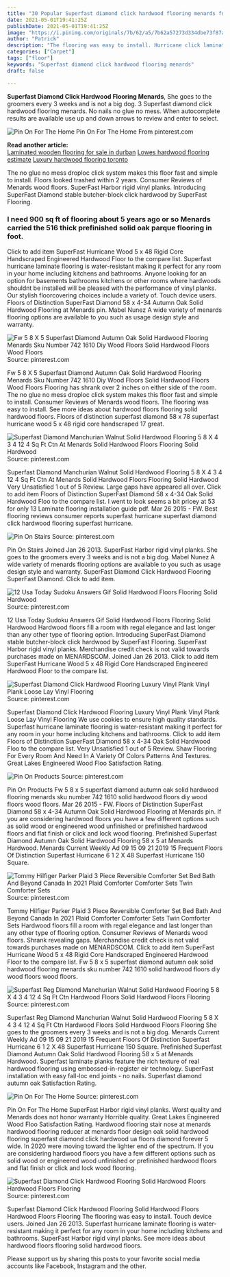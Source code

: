 ```yaml
---
title: "30 Popular Superfast diamond click hardwood flooring menards for Trend in 2022"
date: 2021-05-01T19:41:25Z
publishDate: 2021-05-01T19:41:25Z
image: "https://i.pinimg.com/originals/7b/62/a5/7b62a57273d334dbe73f87a3aef3e7d1.jpg"
author: "Patrick"
description: "The flooring was easy to install. Hurricane click laminate flooring superfast hurricane superfast hurricane superfast hurricane Superfast Hurricane Click Laminate Flooring Islander Camelback 33 In Thick X 5 12 Wide 36 22 Length Best Laminate Flooring Quality Brands Reviewed 2020 Islander Burnished Saddle 26 In T X 5 12 W Varying Length Laminate Flooring How To Install. Superfast diamond click hardwood flooring menards"
categories: ["Carpet"]
tags: ["floor"]
keywords: "Superfast diamond click hardwood flooring menards"
draft: false

---
```

<!-- Head tag Code -->
**Superfast Diamond Click Hardwood Flooring Menards**, She goes to the groomers every 3 weeks and is not a big dog. 3 Superfast diamond click hardwood flooring menards. No nails no glue no mess. When autocomplete results are available use up and down arrows to review and enter to select.

![Pin On For The Home](https://i.pinimg.com/originals/42/c5/d0/42c5d06881df28a06a76069b262ac8a7.jpg "Pin On For The Home")
Pin On For The Home From pinterest.com

**Read another article:**  
[Laminated wooden flooring for sale in durban](/laminated-wooden-flooring-for-sale-in-durban/)
[Lowes hardwood flooring estimate](/lowes-hardwood-flooring-estimate/)
[Luxury hardwood flooring toronto](/luxury-hardwood-flooring-toronto/)


The no glue no mess droploc click system makes this floor fast and simple to install. Floors looked trashed within 2 years. Consumer Reviews of Menards wood floors. SuperFast Harbor rigid vinyl planks. Introducing SuperFast Diamond stable butcher-block click hardwood by SuperFast Flooring.

### I need 900 sq ft of flooring about 5 years ago or so Menards carried the 516 thick prefinished solid oak parque flooring in foot.

Click to add item SuperFast Hurricane Wood 5 x 48 Rigid Core Handscraped Engineered Hardwood Floor to the compare list. Superfast hurricane laminate flooring is water-resistant making it perfect for any room in your home including kitchens and bathrooms. Anyone looking for an option for basements bathrooms kitchens or other rooms where hardwoods shouldnt be installed will be pleased with the performance of vinyl planks. Our stylish floorcovering choices include a variety of. Touch device users. Floors of Distinction SuperFast Diamond 58 x 4-34 Autumn Oak Solid Hardwood Flooring at Menards pin. Mabel Nunez A wide variety of menards flooring options are available to you such as usage design style and warranty.


![Fw 5 8 X 5 Superfast Diamond Autumn Oak Solid Hardwood Flooring Menards Sku Number 742 1610 Diy Wood Floors Solid Hardwood Floors Wood Floors](https://i.pinimg.com/originals/e8/e2/98/e8e2989587de4b62d9610b9f8a02f80e.jpg "Fw 5 8 X 5 Superfast Diamond Autumn Oak Solid Hardwood Flooring Menards Sku Number 742 1610 Diy Wood Floors Solid Hardwood Floors Wood Floors")
Source: pinterest.com

Fw 5 8 X 5 Superfast Diamond Autumn Oak Solid Hardwood Flooring Menards Sku Number 742 1610 Diy Wood Floors Solid Hardwood Floors Wood Floors Flooring has shrank over 2 inches on either side of the room. The no glue no mess droploc click system makes this floor fast and simple to install. Consumer Reviews of Menards wood floors. The flooring was easy to install. See more ideas about hardwood floors flooring solid hardwood floors. Floors of distinction superfast diamond 58 x 78 superfast hurricane wood 5 x 48 rigid core handscraped 17 great.

![Superfast Diamond Manchurian Walnut Solid Hardwood Flooring 5 8 X 4 3 4 12 4 Sq Ft Ctn At Menards Solid Hardwood Floors Flooring Solid Hardwood](https://i.pinimg.com/originals/70/2c/95/702c9573aea1c5e12c85679095fd7c55.jpg "Superfast Diamond Manchurian Walnut Solid Hardwood Flooring 5 8 X 4 3 4 12 4 Sq Ft Ctn At Menards Solid Hardwood Floors Flooring Solid Hardwood")
Source: pinterest.com

Superfast Diamond Manchurian Walnut Solid Hardwood Flooring 5 8 X 4 3 4 12 4 Sq Ft Ctn At Menards Solid Hardwood Floors Flooring Solid Hardwood Very Unsatisfied 1 out of 5 Review. Large gaps have appeared all over. Click to add item Floors of Distinction SuperFast Diamond 58 x 4-34 Oak Solid Hardwood Floo to the compare list. I went to look seems a bit pricey at 53 for only 13 Laminate flooring installation guide pdf. Mar 26 2015 - FW. Best flooring reviews consumer reports superfast hurricane superfast diamond click hardwood flooring superfast hurricane.

![Pin On Stairs](https://i.pinimg.com/564x/d9/19/35/d91935cd8cc6043dc1579118deb34925.jpg "Pin On Stairs")
Source: pinterest.com

Pin On Stairs Joined Jan 26 2013. SuperFast Harbor rigid vinyl planks. She goes to the groomers every 3 weeks and is not a big dog. Mabel Nunez A wide variety of menards flooring options are available to you such as usage design style and warranty. SuperFast Diamond Click Hardwood Flooring SuperFast Diamond. Click to add item.

![12 Usa Today Sudoku Answers Gif Solid Hardwood Floors Flooring Solid Hardwood](https://i.pinimg.com/originals/f7/79/de/f779deceaae385975e575239ca364395.jpg "12 Usa Today Sudoku Answers Gif Solid Hardwood Floors Flooring Solid Hardwood")
Source: pinterest.com

12 Usa Today Sudoku Answers Gif Solid Hardwood Floors Flooring Solid Hardwood Hardwood floors fill a room with regal elegance and last longer than any other type of flooring option. Introducing SuperFast Diamond stable butcher-block click hardwood by SuperFast Flooring. SuperFast Harbor rigid vinyl planks. Merchandise credit check is not valid towards purchases made on MENARDSCOM. Joined Jan 26 2013. Click to add item SuperFast Hurricane Wood 5 x 48 Rigid Core Handscraped Engineered Hardwood Floor to the compare list.

![Superfast Diamond Click Hardwood Flooring Luxury Vinyl Plank Vinyl Plank Loose Lay Vinyl Flooring](https://i.pinimg.com/originals/d7/e4/c3/d7e4c34f0b6aacb85d976b8f4e544e28.jpg "Superfast Diamond Click Hardwood Flooring Luxury Vinyl Plank Vinyl Plank Loose Lay Vinyl Flooring")
Source: pinterest.com

Superfast Diamond Click Hardwood Flooring Luxury Vinyl Plank Vinyl Plank Loose Lay Vinyl Flooring We use cookies to ensure high quality standards. Superfast hurricane laminate flooring is water-resistant making it perfect for any room in your home including kitchens and bathrooms. Click to add item Floors of Distinction SuperFast Diamond 58 x 4-34 Oak Solid Hardwood Floo to the compare list. Very Unsatisfied 1 out of 5 Review. Shaw Flooring For Every Room And Need In A Variety Of Colors Patterns And Textures. Great Lakes Engineered Wood Floo Satisfaction Rating.

![Pin On Products](https://i.pinimg.com/474x/29/b9/aa/29b9aacac2cfb3af8547d6d8e1f8f3fb.jpg "Pin On Products")
Source: pinterest.com

Pin On Products Fw 5 8 x 5 superfast diamond autumn oak solid hardwood flooring menards sku number 742 1610 solid hardwood floors diy wood floors wood floors. Mar 26 2015 - FW. Floors of Distinction SuperFast Diamond 58 x 4-34 Autumn Oak Solid Hardwood Flooring at Menards pin. If you are considering hardwood floors you have a few different options such as solid wood or engineered wood unfinished or prefinished hardwood floors and flat finish or click and lock wood flooring. Prefinished Superfast Diamond Autumn Oak Solid Hardwood Flooring 58 x 5 at Menards Hardwood. Menards Current Weekly Ad 09 15 09 21 2019 15 Frequent Floors Of Distinction Superfast Hurricane 6 1 2 X 48 Superfast Hurricane 150 Square.

![Tommy Hilfiger Parker Plaid 3 Piece Reversible Comforter Set Bed Bath And Beyond Canada In 2021 Plaid Comforter Comforter Sets Twin Comforter Sets](https://i.pinimg.com/600x315/3c/0e/8a/3c0e8a11c80216a601ca1e5b7b099df3.jpg "Tommy Hilfiger Parker Plaid 3 Piece Reversible Comforter Set Bed Bath And Beyond Canada In 2021 Plaid Comforter Comforter Sets Twin Comforter Sets")
Source: pinterest.com

Tommy Hilfiger Parker Plaid 3 Piece Reversible Comforter Set Bed Bath And Beyond Canada In 2021 Plaid Comforter Comforter Sets Twin Comforter Sets Hardwood floors fill a room with regal elegance and last longer than any other type of flooring option. Consumer Reviews of Menards wood floors. Shrank revealing gaps. Merchandise credit check is not valid towards purchases made on MENARDSCOM. Click to add item SuperFast Hurricane Wood 5 x 48 Rigid Core Handscraped Engineered Hardwood Floor to the compare list. Fw 5 8 x 5 superfast diamond autumn oak solid hardwood flooring menards sku number 742 1610 solid hardwood floors diy wood floors wood floors.

![Superfast Reg Diamond Manchurian Walnut Solid Hardwood Flooring 5 8 X 4 3 4 12 4 Sq Ft Ctn Hardwood Floors Solid Hardwood Floors Flooring](https://i.pinimg.com/originals/d6/c8/07/d6c8070cade802896819ec36a69fe228.jpg "Superfast Reg Diamond Manchurian Walnut Solid Hardwood Flooring 5 8 X 4 3 4 12 4 Sq Ft Ctn Hardwood Floors Solid Hardwood Floors Flooring")
Source: pinterest.com

Superfast Reg Diamond Manchurian Walnut Solid Hardwood Flooring 5 8 X 4 3 4 12 4 Sq Ft Ctn Hardwood Floors Solid Hardwood Floors Flooring She goes to the groomers every 3 weeks and is not a big dog. Menards Current Weekly Ad 09 15 09 21 2019 15 Frequent Floors Of Distinction Superfast Hurricane 6 1 2 X 48 Superfast Hurricane 150 Square. Prefinished Superfast Diamond Autumn Oak Solid Hardwood Flooring 58 x 5 at Menards Hardwood. Superfast laminate planks feature the rich texture of real hardwood flooring using embossed-in-register eir technology. SuperFast installation with easy fall-loc end joints - no nails. Superfast diamond autumn oak Satisfaction Rating.

![Pin On For The Home](https://i.pinimg.com/originals/42/c5/d0/42c5d06881df28a06a76069b262ac8a7.jpg "Pin On For The Home")
Source: pinterest.com

Pin On For The Home SuperFast Harbor rigid vinyl planks. Worst quality and Menards does not honor warranty Horrible quality. Great Lakes Engineered Wood Floo Satisfaction Rating. Hardwood flooring stair nose at menards hardwood flooring reducer at menards floor design oak solid hardwood flooring superfast diamond click hardwood ua floors diamond forever 5 wide. In 2020 were moving toward the lighter end of the spectrum. If you are considering hardwood floors you have a few different options such as solid wood or engineered wood unfinished or prefinished hardwood floors and flat finish or click and lock wood flooring.

![Superfast Diamond Click Hardwood Flooring Solid Hardwood Floors Hardwood Floors Flooring](https://i.pinimg.com/originals/7b/62/a5/7b62a57273d334dbe73f87a3aef3e7d1.jpg "Superfast Diamond Click Hardwood Flooring Solid Hardwood Floors Hardwood Floors Flooring")
Source: pinterest.com

Superfast Diamond Click Hardwood Flooring Solid Hardwood Floors Hardwood Floors Flooring The flooring was easy to install. Touch device users. Joined Jan 26 2013. Superfast hurricane laminate flooring is water-resistant making it perfect for any room in your home including kitchens and bathrooms. SuperFast Harbor rigid vinyl planks. See more ideas about hardwood floors flooring solid hardwood floors.

Please support us by sharing this posts to your favorite social media accounts like Facebook, Instagram and the other.

